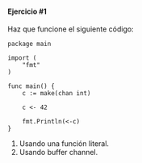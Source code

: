 #### Ejercicio #1

Haz que funcione el siguiente código:
```
package main

import (
	"fmt"
)

func main() {
	c := make(chan int)

	c <- 42

	fmt.Println(<-c)
}
```
1. Usando una función literal.
2. Usando buffer channel.
